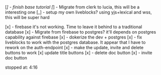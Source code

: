 [_] - finish base tutorial
[_] - Migrate from clerk to lucia, this will be a interesting one
[_] - setup my own liveblocks? using yjs+lexical and wss, this will be super hard


[x] - firebase it's not working. Time to leave it behind to a traditional database
[x] - Migrate from firebase to postgres? it'll depends on postgres capability against firebase
[x] - dokerize the dev + postgres
[x] - fix liveblocks to work with the postgres database. It appear that I have to rework on the auth-endpoint
[x] - make the update, invite and delete buttons to work
[x] update title buttons
[x] - delete doc button
[x] - invite doc button

stopped at: 4:16